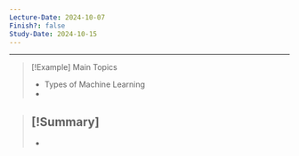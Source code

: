 ```yaml
---
Lecture-Date: 2024-10-07
Finish?: false
Study-Date: 2024-10-15
---
```

---
>[!Example] Main Topics
>- Types of Machine Learning 
>-
>

>[!Summary]
>-
>-




